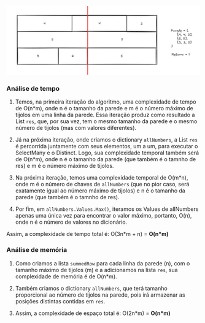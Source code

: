 ![Parede](/problem.png?raw=true "Parede")


### Análise de tempo
1. Temos, na primeira iteração do algoritmo, uma complexidade de tempo de O(n*m), onde n é o tamanho da parede e m é o número máximo de tijolos em uma linha da parede. 
Essa iteração produz como resultado a List `res`, que, por sua vez, tem o mesmo tamanho da parede e o mesmo número de tijolos (mas com valores diferentes).

2. Já na próxima iteração, onde criamos o dictionary `allNumbers`, a List `res` é percorrida juntamente com seus elementos, um a um, para executar o SelectMany e o Distinct. 
Logo, sua complexidade temporal também será de O(n*m), onde n é o tamanho da parede (que também é o tamnho de res) e m é o número máximo de tijolos.

3. Na próxima iteração, temos uma complexidade temporal de O(m*n), onde m é o número de chaves de `allNumbers` 
(que no pior caso, será exatamente igual ao número máximo de tijolos) e n é o tamanho da parede (que também é o tamnho de res).

4. Por fim, em `allNumbers.Values.Max()`, iteramos os Values de allNumbers apenas uma única vez para encontrar o valor máximo, portanto, O(n), onde n é o 
número de valores no dicionário.

Assim, a complexidade de tempo total é: O(3n*m + n) = **O(n\*m)**

### Análise de memória
1. Como criamos a lista `summedRow` para cada linha da parede (n), com o tamanho máximo de tijolos (m) e a adicionamos na lista `res`, sua complexidade de memória é de O(n*m).

2. Também criamos o dictionary `allNumbers`, que terá tamanho proporcional ao número de tijolos na parede, pois irá armazenar as posições distintas contidas em `res`.

3. Assim, a complexidade de espaço total é: O(2n*m) = **O(n\*m)**